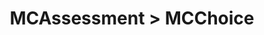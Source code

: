 ---
title: MCAssessment > MCChoice
redirect_to: "/releases/v3.5.0/developers/obo_nodes/mc_choice"
---